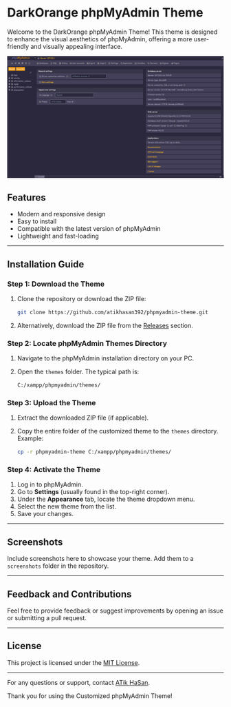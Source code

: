 # DarkOrange phpMyAdmin Theme

Welcome to the DarkOrange phpMyAdmin Theme! This theme is designed to enhance the visual aesthetics of phpMyAdmin, offering a more user-friendly and visually appealing interface.

![Theme Screenshot](screen.png)

## Features

- Modern and responsive design
- Easy to install
- Compatible with the latest version of phpMyAdmin
- Lightweight and fast-loading

---

## Installation Guide

### Step 1: Download the Theme

1. Clone the repository or download the ZIP file:

   ```bash
   git clone https://github.com/atikhasan392/phpmyadmin-theme.git
   ```

2. Alternatively, download the ZIP file from the [Releases](https://github.com/atikhasan392/phpmyadmin-theme) section.

### Step 2: Locate phpMyAdmin Themes Directory

1. Navigate to the phpMyAdmin installation directory on your PC.
2. Open the `themes` folder. The typical path is:

   ```bash
   C:/xampp/phpmyadmin/themes/
   ```

### Step 3: Upload the Theme

1. Extract the downloaded ZIP file (if applicable).
2. Copy the entire folder of the customized theme to the `themes` directory.
   Example:

   ```bash
   cp -r phpmyadmin-theme C:/xampp/phpmyadmin/themes/
   ```

### Step 4: Activate the Theme

1. Log in to phpMyAdmin.
2. Go to **Settings** (usually found in the top-right corner).
3. Under the **Appearance** tab, locate the theme dropdown menu.
4. Select the new theme from the list.
5. Save your changes.

---

## Screenshots

Include screenshots here to showcase your theme. Add them to a `screenshots` folder in the repository.

---

## Feedback and Contributions

Feel free to provide feedback or suggest improvements by opening an issue or submitting a pull request.

---

## License

This project is licensed under the [MIT License](LICENSE).

---

For any questions or support, contact [ATik HaSan](mailto:atikhasan2700@gmail.com).

Thank you for using the Customized phpMyAdmin Theme!
